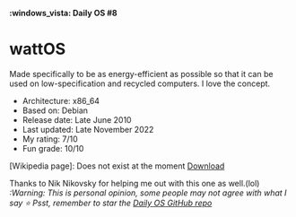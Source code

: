 **:windows_vista: Daily OS #8**

# wattOS

Made specifically to be as energy-efficient as possible so that it can be used on low-specification and recycled computers. I love the concept. 

- Architecture: x86_64
- Based on: Debian
- Release date: Late June 2010
- Last updated: Late November 2022
- My rating: 7/10
- Fun grade: 10/10

[Wikipedia page]: Does not exist at the moment
[Download](https://www.planetwatt.com/r12-downloads/)

Thanks to Nik Nikovsky for helping me out with this one as well.(lol)
*:Warning: This is personal opinion, some people may not agree with what I say*
*⭐️ Psst, remember to star the [Daily OS GitHub repo](https://github.com/nikolan123/daily-os)*
